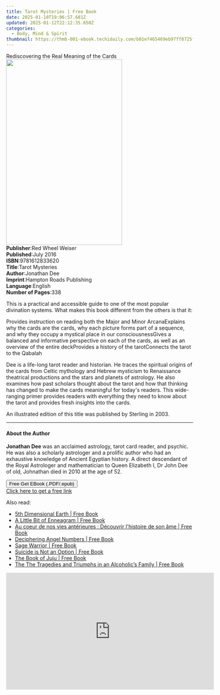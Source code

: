 ```yaml
---
title: Tarot Mysteries | Free Book
date: 2025-01-10T19:06:57.681Z
updated: 2025-01-12T22:12:35.650Z
categories:
  - Body, Mind & Spirit
thumbnail: https://thmb-001-ebook.techidaily.com/b01ef465469eb97ff8725f431760a434d82c5f88db40f5572a2c14bc48fb0ae7.jpg
---
```

<main id="book-container">
  <div class="flex flex-col">
    <div class="book-brief flex-1 py-6 px-4 sm:p-6 md:py-10 md:px-8">
      <!-- brief-->
      <div class="book-brief-main">
        Rediscovering the Real Meaning of the Cards
      </div>
    </div>
    <div
      class="book-meta-info flex-1 grid gap-4 col-start-1 col-end-3 row-start-1 sm:mb-6 sm:grid-cols-4 lg:gap-6 lg:col-start-2 lg:row-end-6 lg:row-span-6 lg:mb-0"
    >
      <div
        class="book-meta-info-left place-content-center mt-4 p-4 text-sm leading-6 col-start-2 col-span-2 dark:text-slate-400"
      >
        <img
          class="w-full h-500 object-cover rounded-lg sm:h-255 sm:col-span-2 lg:col-span-full"
          src="https://img-001-ebook.techidaily.com/1b022ab23bd35f9cfc9076d54071c73fc9271ce3b5be0343b92e1eeaf806db14.jpg"
          alt=""
          width="312"
          height="500"
        />
      </div>
      <div
        class="book-meta-info-right mt-2 col-start-1 row-start-2 col-span-3 self-center"
      >
        <!-- meta data  -->
        <div class="flex flex-col px-4 md:px-8">
          <div class="flex-1">
            <strong>Publisher</strong>:<span class="px-2"
              >Red Wheel Weiser</span
            >
          </div>
          <div class="flex-1">
            <strong>Published</strong>:<span class="px-2">July 2016</span>
          </div>
          <div class="flex-1">
            <strong>ISBN</strong>:<span class="px-2">9781612833620</span>
          </div>
          <div class="flex-1">
            <strong>Title</strong>:<span class="px-2">Tarot Mysteries</span>
          </div>
          <div class="flex-1">
            <strong>Author</strong>:<span class="px-2">Jonathan Dee</span>
          </div>
          <div class="flex-1">
            <strong>Imprint</strong>:<span class="px-2"
              >Hampton Roads Publishing</span
            >
          </div>
          <div class="flex-1">
            <strong>Language</strong>:<span class="px-2">English</span>
          </div>
          <div class="flex-1">
            <strong>Number of Pages</strong>:<span class="px-2">338</span>
          </div>
        </div>
      </div>
    </div>
    <div class="book-description flex-1 py-6 px-4 sm:p-6 md:py-10 md:px-8">
      <div class="book-description-main">
        <div accordion-content="" id="description">
          <p>
            This is a practical and accessible guide to one of the most popular
            divination systems. What makes this book different from the others
            is that it:
          </p>
          Provides instruction on reading both the Major and Minor
          ArcanaExplains why the cards are the cards, why each picture forms
          part of a sequence, and why they occupy a mystical place in our
          consciousnessGives a balanced and informative perspective on each of
          the cards, as well as an overview of the entire deckProvides a history
          of the tarotConnects the tarot to the Qabalah
          <p>
            Dee is a life-long tarot reader and historian. He traces the
            spiritual origins of the cards from Celtic mythology and Hebrew
            mysticism to Renaissance theatrical productions and the stars and
            planets of astrology. He also examines how past scholars thought
            about the tarot and how that thinking has changed to make the cards
            meaningful for today's readers. This wide-ranging primer provides
            readers with everything they need to know about the tarot and
            provides fresh insights into the cards.
          </p>
          <p>
            An illustrated edition of this title was published by Sterling in
            2003.
          </p>
        </div>
        <div class="accordion-fader"></div>
      </div>
    </div>
    <div class="book-excerpts flex-1 py-6 px-4 sm:p-6 md:py-10 md:px-8">
      <!-- excerpts-->
      <div class="book-excerpts-main">
        <hr />
        <h4 class="placeholder placeholder-heading">
          <span>About the Author</span>
        </h4>
        <p>
          <b>Jonathan Dee&nbsp;</b>was an acclaimed astrology, tarot card
          reader, and psychic. He was also a scholarly astrologer and a prolific
          author who had an exhaustive knowledge of Ancient Egyptian history. A
          direct descendant of the Royal Astrologer and mathematician to Queen
          Elizabeth I, Dr John Dee of old, Johnathan died in 2010 at the age of
          52.
        </p>
      </div>
    </div>
    <div
      class="book-about-author flex-1 py-6 px-4 sm:p-6 md:py-10 md:px-8"
    ></div>
    <div class="book-free-get flex-1 py-6 px-4 sm:p-6 md:py-10 md:px-8">
      <button
        id="btn-free-get"
        class="bg-blue-500 hover:bg-blue-700 text-white font-bold py-2 px-4 rounded"
      >
        Free Get EBook (.PDF/.epub)
      </button>
      <div id="countdown-display" class="px-2 text-lg mt-2"></div>
      <a
        id="free-link"
        class="hidden bg-blue-500 hover:bg-blue-700 text-white font-bold py-2 px-4 rounded"
        href="https://www.ebooks.com/en-us/book/2612860/tarot-mysteries/jonathan-dee/"
        target="_blank"
        >Click here to get a free link</a
      >
    </div>
    <script>
      let countdownTime = 0;
      let countdownInterval = null;
      document
        .getElementById('btn-free-get')
        .addEventListener('click', startCountdown);
      function startCountdown() {
        countdownTime = new Date().getTime() + 60000 * 3;
        countdownInterval = setInterval(updateCountdown, 1000);
        document.getElementById('btn-free-get').disabled = true;
        document
          .getElementById('btn-free-get')
          .classList.add('bg-gray-500', 'cursor-not-allowed');
      }
      function updateCountdown() {
        let currentTime = new Date().getTime();
        let timeLeft = countdownTime - currentTime;
        let secondsLeft = Math.floor(timeLeft / 1000);
        document.getElementById('countdown-display').innerHTML =
          `Remaining time: ${secondsLeft} seconds.`;
        if (secondsLeft <= 0) {
          clearInterval(countdownInterval);
          document.getElementById('btn-free-get').classList.add('hidden');
          document.getElementById('free-link').classList.remove('hidden');
          document.getElementById('countdown-display').innerHTML = '';
        }
      }
    </script>
  </div>
</main>

<ins class="adsbygoogle"
      style="display:block"
      data-ad-client="ca-pub-7571918770474297"
      data-ad-slot="8358498916"
      data-ad-format="auto"
      data-full-width-responsive="true"></ins>
    

<span class="atpl-alsoreadstyle">Also read:</span>
<div><ul>
<li><a href="https://novels-ebooks.techidaily.com/211152150-9781739495657-5th-dimensional-earth/"><u>5th Dimensional Earth | Free Book</u></a></li>
<li><a href="https://novels-ebooks.techidaily.com/211153901-9781454954453-a-little-bit-of-enneagram/"><u>A Little Bit of Enneagram | Free Book</u></a></li>
<li><a href="https://novels-ebooks.techidaily.com/211154998-9782889702169-au-coeur-de-nos-vies-anterieures-decouvrir-lhistoire-de-son-ame/"><u>Au coeur de nos vies antérieures : Découvrir l'histoire de son âme | Free Book</u></a></li>
<li><a href="https://novels-ebooks.techidaily.com/211154000-9798886741049-deciphering-angel-numbers/"><u>Deciphering Angel Numbers | Free Book</u></a></li>
<li><a href="https://novels-ebooks.techidaily.com/211154982-9780593448458-sage-warrior/"><u>Sage Warrior | Free Book</u></a></li>
<li><a href="https://novels-ebooks.techidaily.com/211153864-9781662477058-suicide-is-not-an-option/"><u>Suicide is Not an Option | Free Book</u></a></li>
<li><a href="https://novels-ebooks.techidaily.com/211153903-9781454951292-the-book-of-juju/"><u>The Book of Juju | Free Book</u></a></li>
<li><a href="https://novels-ebooks.techidaily.com/211153853-9798890434234-the-the-tragedies-and-triumphs-in-an-alcoholics-family/"><u>The The Tragedies and Triumphs in an Alcoholic’s Family | Free Book</u></a></li>
</ul></div>

<!-- affiliate ads begin -->
<iframe width="560" height="315" src="https://www.youtube.com/embed/VxFUhesNCKo?si=Ti0ui6DXYP12sjSs" title="YouTube video player" frameborder="0" allow="accelerometer; autoplay; clipboard-write; encrypted-media; gyroscope; picture-in-picture; web-share" referrerpolicy="strict-origin-when-cross-origin" allowfullscreen></iframe>
<!-- affiliate ads end -->

